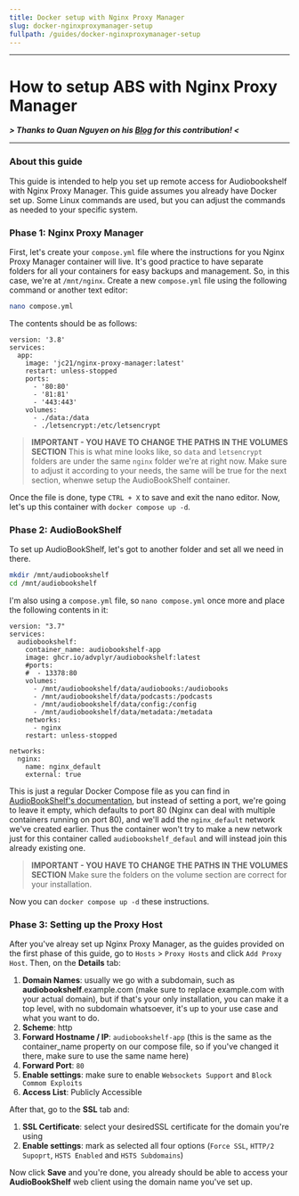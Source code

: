 ```yaml
---
title: Docker setup with Nginx Proxy Manager
slug: docker-nginxproxymanager-setup
fullpath: /guides/docker-nginxproxymanager-setup
---
```


---
# How to setup ABS with Nginx Proxy Manager

***> Thanks to Quan Nguyen on his [Blog](https://quannguyen.ca/setting-up-audiobookshelf/) for this contribution! <***

---

### About this guide

This guide is intended to help you set up remote access for Audiobookshelf with Nginx Proxy Manager.
This guide assumes you already have Docker set up.
Some Linux commands are used, but you can adjust the commands as needed to your specific system.

### Phase 1: Nginx Proxy Manager

First, let's create your `compose.yml` file where the instructions for you Nginx Proxy Manager container will live.
It's good practice to have separate folders for all your containers for easy backups and management.
So, in this case, we're at `/mnt/nginx`.
Create a new `compose.yml` file using the following command or another text editor:

```bash
nano compose.yml
```

The contents should be as follows:

```compose
version: '3.8'
services:
  app:
    image: 'jc21/nginx-proxy-manager:latest'
    restart: unless-stopped
    ports:
      - '80:80'
      - '81:81'
      - '443:443'
    volumes:
      - ./data:/data
      - ./letsencrypt:/etc/letsencrypt
```

> **IMPORTANT - YOU HAVE TO CHANGE THE PATHS IN THE VOLUMES SECTION**
> This is what mine looks like, so `data` and `letsencrypt` folders are under the same `nginx` folder we're at right now. Make sure to adjust it according to your needs, the same will be true for the next section, whenwe setup the AudioBookShelf container.

Once the file is done, type `CTRL + X` to save and exit the nano editor. Now, let's up this container with `docker compose up -d`. 

### Phase 2: AudioBookShelf

To set up AudioBookShelf, let's got to another folder and set all we need in there.

```bash
mkdir /mnt/audiobookshelf
cd /mnt/audiobookshelf
```

I'm also using a `compose.yml` file, so `nano compose.yml` once more and place the following contents in it:

```compose
version: "3.7"
services:
  audiobookshelf:
    container_name: audiobookshelf-app
    image: ghcr.io/advplyr/audiobookshelf:latest
    #ports:
    #  - 13378:80
    volumes:
      - /mnt/audiobookshelf/data/audiobooks:/audiobooks
      - /mnt/audiobookshelf/data/podcasts:/podcasts
      - /mnt/audiobookshelf/data/config:/config
      - /mnt/audiobookshelf/data/metadata:/metadata
    networks:
      - nginx
    restart: unless-stopped

networks:
  nginx:
    name: nginx_default
    external: true
```

This is just a regular Docker Compose file as you can find in [AudioBookShelf's documentation](https://www.audiobookshelf.org/docs#docker-compose-install), but instead of setting a port, we're going to leave it empty, which defaults to port 80 (Nginx can deal with multiple containers running on port 80), and we'll add the `nginx_default` network we've created earlier. Thus the container won't try to make a new network just for this container called `audiobookshelf_defaul` and will instead join this already existing one.

> **IMPORTANT - YOU HAVE TO CHANGE THE PATHS IN THE VOLUMES SECTION**
> Make sure the folders on the volume section are correct for your installation.

Now you can `docker compose up -d` these instructions.

### Phase 3: Setting up the Proxy Host

After you've alreay set up Nginx Proxy Manager, as the guides provided on the first phase of this guide, go to `Hosts` > `Proxy Hosts` and click `Add Proxy Host`. Then, on the **Details** tab:

1. **Domain Names**: usually we go with a subdomain, such as **audiobookshelf**.example.com (make sure to replace example.com with your actual domain), but if that's your only installation, you can make it a top level, with no subdomain whatsoever, it's up to your use case and what you want to do.
2. **Scheme**: http
3. **Forward Hostname / IP**: `audiobookshelf-app` (this is the same as the container_name property on our compose file, so if you've changed it there, make sure to use the same name here)
4. **Forward Port**: `80`
5. **Enable settings**: make sure to enable `Websockets Support` and `Block Commom Exploits`
6. **Access List**: Publicly Accessible

After that, go to the **SSL** tab and:

1. **SSL Certificate**: select your desiredSSL certificate for the domain you're using
2. **Enable settings**: mark as selected all four options (`Force SSL`, `HTTP/2 Supoprt`, `HSTS Enabled` and `HSTS Subdomains`)

Now click **Save** and you're done, you already should be able to access your **AudioBookShelf** web client using the domain name you've set up.
